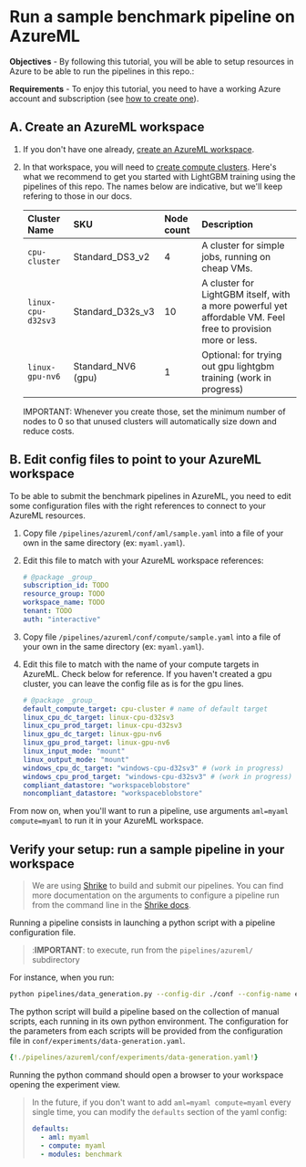 # Run a sample benchmark pipeline on AzureML

**Objectives** - By following this tutorial, you will be able to setup resources in Azure to be able to run the pipelines in this repo.:

**Requirements** - To enjoy this tutorial, you need to have a working Azure account and subscription (see [how to create one]()).

## A. Create an AzureML workspace

1. If you don't have one already, [create an AzureML workspace](https://docs.microsoft.com/en-us/azure/machine-learning/quickstart-create-resources).

2. In that workspace, you will need to [create compute clusters](https://docs.microsoft.com/en-us/azure/machine-learning/quickstart-create-resources#cluster). Here's what we recommend to get you started with LightGBM training using the pipelines of this repo. The names below are indicative, but we'll keep refering to those in our docs.

    | Cluster Name | SKU | Node count | Description |
    | :-- | :-- | :-- | :-- |
    | `cpu-cluster` | Standard_DS3_v2 | 4 | A cluster for simple jobs, running on cheap VMs. |
    | `linux-cpu-d32sv3` | Standard_D32s_v3 | 10 | A cluster for LightGBM itself, with a more powerful yet affordable VM. Feel free to provision more or less. |
    | `linux-gpu-nv6` | Standard_NV6 (gpu) | 1 | Optional: for trying out gpu lightgbm training (work in progress) |

    IMPORTANT: Whenever you create those, set the minimum number of nodes to 0 so that unused clusters will automatically size down and reduce costs.

## B. Edit config files to point to your AzureML workspace

To be able to submit the benchmark pipelines in AzureML, you need to edit some configuration files with the right references to connect to your AzureML resources.

1. Copy file `/pipelines/azureml/conf/aml/sample.yaml` into a file of your own in the same directory (ex: `myaml.yaml`).

2. Edit this file to match with your AzureML workspace references:

    ```yaml
    # @package _group_
    subscription_id: TODO
    resource_group: TODO
    workspace_name: TODO
    tenant: TODO
    auth: "interactive"
    ```

3. Copy file `/pipelines/azureml/conf/compute/sample.yaml` into a file of your own in the same directory (ex: `myaml.yaml`).

4. Edit this file to match with the name of your compute targets in AzureML. Check below for reference. If you haven't created a gpu cluster, you can leave the config file as is for the gpu lines.

    ```yaml
    # @package _group_
    default_compute_target: cpu-cluster # name of default target
    linux_cpu_dc_target: linux-cpu-d32sv3
    linux_cpu_prod_target: linux-cpu-d32sv3
    linux_gpu_dc_target: linux-gpu-nv6
    linux_gpu_prod_target: linux-gpu-nv6
    linux_input_mode: "mount"
    linux_output_mode: "mount"
    windows_cpu_dc_target: "windows-cpu-d32sv3" # (work in progress)
    windows_cpu_prod_target: "windows-cpu-d32sv3" # (work in progress)
    compliant_datastore: "workspaceblobstore"
    noncompliant_datastore: "workspaceblobstore"
    ```

From now on, when you'll want to run a pipeline, use arguments `aml=myaml compute=myaml` to run it in your AzureML workspace.

## Verify your setup: run a sample pipeline in your workspace

> We are using [Shrike](https://github.com/Azure/shrike/tree/main/shrike) to build and submit our pipelines. You can find more documentation on the arguments to configure a pipeline run from the command line in the [Shrike docs](https://azure.github.io/shrike/pipeline/configure-aml-pipeline/).

Running a pipeline consists in launching a python script with a pipeline configuration file.

> :**IMPORTANT**: to execute, run from the `pipelines/azureml/` subdirectory

For instance, when you run:
```bash
python pipelines/data_generation.py --config-dir ./conf --config-name experiments/data-generation run.submit=True aml=myaml compute=myaml
```

The python script will build a pipeline based on the collection of manual scripts, each running in its own python environment. The configuration for the parameters from each scripts will be provided from the configuration file in `conf/experiments/data-generation.yaml`.

```yaml
{!./pipelines/azureml/conf/experiments/data-generation.yaml!}
```

Running the python command should open a browser to your workspace opening the experiment view.

> In the future, if you don't want to add `aml=myaml compute=myaml` every single time, you can modify the `defaults` section of the yaml config:
>
> ```yaml
> defaults:
>   - aml: myaml
>   - compute: myaml
>   - modules: benchmark
> ```
